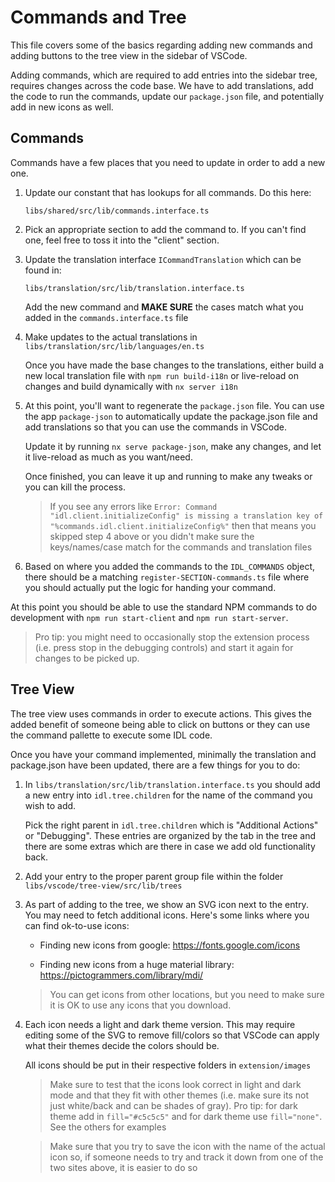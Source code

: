 # Commands and Tree

This file covers some of the basics regarding adding new commands and adding buttons to the tree view in the sidebar of VSCode.

Adding commands, which are required to add entries into the sidebar tree, requires changes across the code base. We have to add translations, add the code to run the commands, update our `package.json` file, and potentially add in new icons as well.

## Commands

Commands have a few places that you need to update in order to add a new one.

1. Update our constant that has lookups for all commands. Do this here:

   `libs/shared/src/lib/commands.interface.ts`

2. Pick an appropriate section to add the command to. If you can't find one, feel free to toss it into the "client" section.

3. Update the translation interface `ICommandTranslation` which can be found in:

   `libs/translation/src/lib/translation.interface.ts`

   Add the new command and **MAKE SURE** the cases match what you added in the `commands.interface.ts` file

4. Make updates to the actual translations in `libs/translation/src/lib/languages/en.ts`

   Once you have made the base changes to the translations, either build a new local translation file with `npm run build-i18n` or live-reload on changes and build dynamically with `nx server i18n`

5. At this point, you'll want to regenerate the `package.json` file. You can use the app `package-json` to automatically update the package.json file and add translations so that you can use the commands in VSCode.

   Update it by running `nx serve package-json`, make any changes, and let it live-reload as much as you want/need.

   Once finished, you can leave it up and running to make any tweaks or you can kill the process.

   > If you see any errors like `Error: Command "idl.client.initializeConfig" is missing a translation key of "%commands.idl.client.initializeConfig%"` then that means you skipped step 4 above or you didn't make sure the keys/names/case match for the commands and translation files

6. Based on where you added the commands to the `IDL_COMMANDS` object, there should be a matching `register-SECTION-commands.ts` file where you should actually put the logic for handing your command.

At this point you should be able to use the standard NPM commands to do development with `npm run start-client` and `npm run start-server`.

> Pro tip: you might need to occasionally stop the extension process (i.e. press stop in the debugging controls) and start it again for changes to be picked up.

## Tree View

The tree view uses commands in order to execute actions. This gives the added benefit of someone being able to click on buttons or they can use the command pallette to execute some IDL code.

Once you have your command implemented, minimally the translation and package.json have been updated, there are a few things for you to do:

1. In `libs/translation/src/lib/translation.interface.ts` you should add a new entry into `idl.tree.children` for the name of the command you wish to add.

   Pick the right parent in `idl.tree.children` which is "Additional Actions" or "Debugging". These entries are organized by the tab in the tree and there are some extras which are there in case we add old functionality back.

2. Add your entry to the proper parent group file within the folder `libs/vscode/tree-view/src/lib/trees`

3. As part of adding to the tree, we show an SVG icon next to the entry. You may need to fetch additional icons. Here's some links where you can find ok-to-use icons:

   - Finding new icons from google: https://fonts.google.com/icons

   - Finding new icons from a huge material library: https://pictogrammers.com/library/mdi/

   > You can get icons from other locations, but you need to make sure it is OK to use any icons that you download.

4. Each icon needs a light and dark theme version. This may require editing some of the SVG to remove fill/colors so that VSCode can apply what their themes decide the colors should be.

   All icons should be put in their respective folders in `extension/images`

   > Make sure to test that the icons look correct in light and dark mode and that they fit with other themes (i.e. make sure its not just white/back and can be shades of gray). Pro tip: for dark theme add in `fill="#c5c5c5"` and for dark theme use `fill="none"`. See the others for examples

   > Make sure that you try to save the icon with the name of the actual icon so, if someone needs to try and track it down from one of the two sites above, it is easier to do so
